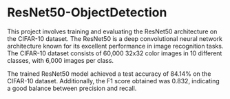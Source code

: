 # ResNet50-ObjectDetection
This project involves training and evaluating the ResNet50 architecture on the CIFAR-10 dataset. The ResNet50 is a deep convolutional neural network architecture known for its excellent performance in image recognition tasks. The CIFAR-10 dataset consists of 60,000 32x32 color images in 10 different classes, with 6,000 images per class.

The trained ResNet50 model achieved a test accuracy of 84.14% on the CIFAR-10 dataset. Additionally, the F1 score obtained was 0.832, indicating a good balance between precision and recall.

